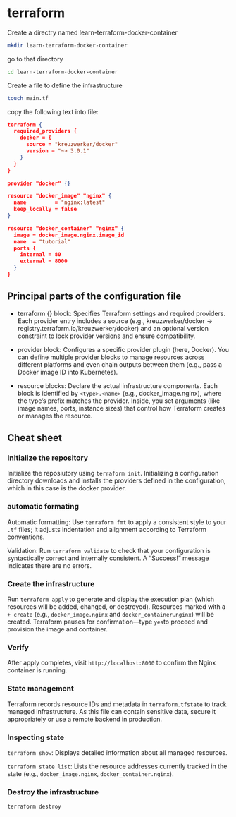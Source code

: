# terraform

Create a directry named learn-terraform-docker-container

```bash
mkdir learn-terraform-docker-container
```

go to that directory

```bash
cd learn-terraform-docker-container
```

Create a file to define the infrastructure

```bash
touch main.tf
```

copy the following text into file:

```json
terraform {
  required_providers {
    docker = {
      source = "kreuzwerker/docker"
      version = "~> 3.0.1"
    }
  }
}

provider "docker" {}

resource "docker_image" "nginx" {
  name         = "nginx:latest"
  keep_locally = false
}

resource "docker_container" "nginx" {
  image = docker_image.nginx.image_id
  name  = "tutorial"
  ports {
    internal = 80
    external = 8000
  }
}
```

## Principal parts of the configuration file

- terraform {} block: Specifies Terraform settings and required providers. Each provider entry includes a source (e.g., kreuzwerker/docker → registry.terraform.io/kreuzwerker/docker) and an optional version constraint to lock provider versions and ensure compatibility.

- provider block: Configures a specific provider plugin (here, Docker). You can define multiple provider blocks to manage resources across different platforms and even chain outputs between them (e.g., pass a Docker image ID into Kubernetes).

- resource blocks: Declare the actual infrastructure components. Each block is identified by ```<type>.<name>``` (e.g., docker_image.nginx), where the type’s prefix matches the provider. Inside, you set arguments (like image names, ports, instance sizes) that control how Terraform creates or manages the resource.

## Cheat sheet

### Initialize the repository

Initialize the reposiutory using ```terraform init```. Initializing a configuration directory downloads and installs the providers defined in the configuration, which in this case is the docker provider.

### automatic formating

Automatic formatting: Use ```terraform fmt``` to apply a consistent style to your ```.tf``` files; it adjusts indentation and alignment according to Terraform conventions.

Validation: Run ```terraform validate``` to check that your configuration is syntactically correct and internally consistent. A “Success!” message indicates there are no errors.

### Create the infrastructure

Run ```terraform apply``` to generate and display the execution plan (which resources will be added, changed, or destroyed). Resources marked with a ```+ create``` (e.g., ```docker_image.nginx``` and ```docker_container.nginx```) will be created. Terraform pauses for confirmation—type ```yes```to proceed and provision the image and container.

### Verify

After apply completes, visit ```http://localhost:8000``` to confirm the Nginx container is running.

### State management

Terraform records resource IDs and metadata in ```terraform.tfstate``` to track managed infrastructure. As this file can contain sensitive data, secure it appropriately or use a remote backend in production.

### Inspecting state

```terraform show```: Displays detailed information about all managed resources.

```terraform state list```: Lists the resource addresses currently tracked in the state (e.g., ```docker_image.nginx```, ```docker_container.nginx```).

### Destroy the infrastructure

```terraform destroy```
